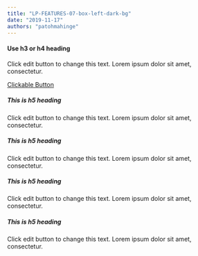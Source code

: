 ```yaml
---
title: "LP-FEATURES-07-box-left-dark-bg"
date: "2019-11-17"
authors: "patohmahinge"
---
```


#### Use h3 or h4 heading

Click edit button to change this text. Lorem ipsum dolor sit amet, consectetur.

[Clickable Button](#)

##### This is h5 heading

Click edit button to change this text. Lorem ipsum dolor sit amet, consectetur.

##### This is h5 heading

Click edit button to change this text. Lorem ipsum dolor sit amet, consectetur.

##### This is h5 heading

Click edit button to change this text. Lorem ipsum dolor sit amet, consectetur.

##### This is h5 heading

Click edit button to change this text. Lorem ipsum dolor sit amet, consectetur.
